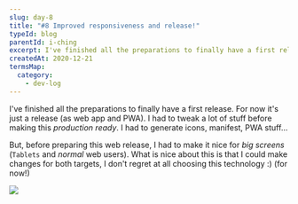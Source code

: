 ```yaml
---
slug: day-8
title: "#8 Improved responsiveness and release!"
typeId: blog
parentId: i-ching
excerpt: I've finished all the preparations to finally have a first release.
createdAt: 2020-12-21
termsMap:
  category:
    - dev-log
---
```


I've finished all the preparations to finally have a first release. For now it's just a [](web) release (as web app and PWA). I had to tweak a lot of stuff before making this _production ready_. I had to generate icons, manifest, PWA stuff...

But, before preparing this web release, I had to make it nice for _big screens_ (`Tablets` and _normal_ web users). What is nice about this is that I could make changes for both targets, I don't regret at all choosing this technology :) (for now!)

![](project/i-ching/screenshot-tablet7-1)